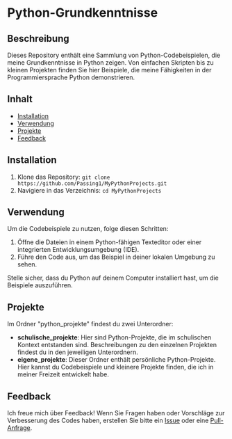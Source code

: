 # Python-Grundkenntnisse

## Beschreibung

Dieses Repository enthält eine Sammlung von Python-Codebeispielen, die meine Grundkenntnisse in Python zeigen. Von einfachen Skripten bis zu kleinen Projekten finden Sie hier Beispiele, die meine Fähigkeiten in der Programmiersprache Python demonstrieren.

## Inhalt

- [Installation](#installation)
- [Verwendung](#verwendung)
- [Projekte](#projekte)
- [Feedback](#feedback)

## Installation

1. Klone das Repository: `git clone https://github.com/Passing1/MyPythonProjects.git`
2. Navigiere in das Verzeichnis: `cd MyPythonProjects`

## Verwendung

Um die Codebeispiele zu nutzen, folge diesen Schritten:

1. Öffne die Dateien in einem Python-fähigen Texteditor oder einer integrierten Entwicklungsumgebung (IDE).
2. Führe den Code aus, um das Beispiel in deiner lokalen Umgebung zu sehen.

Stelle sicher, dass du Python auf deinem Computer installiert hast, um die Beispiele auszuführen.

## Projekte

Im Ordner "python_projekte" findest du zwei Unterordner:

- **schulische_projekte**: Hier sind Python-Projekte, die im schulischen Kontext entstanden sind. Beschreibungen zu den einzelnen Projekten findest du in den jeweiligen Unterordnern.
- **eigene_projekte**: Dieser Ordner enthält persönliche Python-Projekte. Hier kannst du Codebeispiele und kleinere Projekte finden, die ich in meiner Freizeit entwickelt habe.

## Feedback

Ich freue mich über Feedback! Wenn Sie Fragen haben oder Vorschläge zur Verbesserung des Codes haben, erstellen Sie bitte ein [Issue](https://github.com/Passing1/MyPythonProjects/issues) oder eine [Pull-Anfrage](https://github.com/Passing1/MyPythonProjects/pulls).
